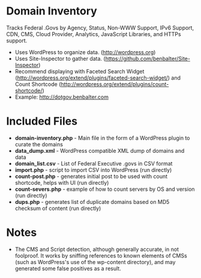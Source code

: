 Domain Inventory
===============

Tracks Federal .Govs by Agency, Status, Non-WWW Support, IPv6 Support, CDN, CMS, Cloud Provider, Analytics, JavaScript Libraries, and HTTPs support.

* Uses WordPress to organize data. (http://wordpress.org)
* Uses Site-Inspector to gather data. (https://github.com/benbalter/Site-Inspector)
* Recommend displaying with Faceted Search Widget (http://wordpress.org/extend/plugins/faceted-search-widget/) and Count Shortcode (http://wordpress.org/extend/plugins/count-shortcode/)
* Example: http://dotgov.benbalter.com

Included Files
==============
* **domain-inventory.php** - Main file in the form of a WordPress plugin to curate the domains
* **data_dump.xml** - WordPress compatible XML dump of domains and data
* **domain_list.csv** - List of Federal Executive .govs in CSV format
* **import.php** - script to import CSV into WordPress (run directly)
* **count-post.php** - generates initial post to be used with count shortcode, helps with UI (run directly)
* **count-severs.php** - example of how to count servers by OS and version (run directly)
* **dups.php** - generates list of duplicate domains based on MD5 checksum of content (run directly)

Notes
=====

* The CMS and Script detection, although generally accurate, in not foolproof. It works by sniffing references to known elements of CMSs (such as WordPress's use of the wp-content directory), and may generated some false positives as a result.